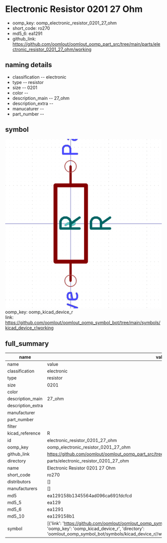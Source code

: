 # Electronic Resistor 0201 27 Ohm

  
* oomp_key: oomp_electronic_resistor_0201_27_ohm 
* short_code: ro270
* md5_6: ea1291  
* github_link: https://github.com/oomlout/oomlout_oomp_part_src/tree/main/parts/electronic_resistor_0201_27_ohm/working  
## naming details
* classification -- electronic
* type -- resistor
* size -- 0201
* color -- 
* description_main -- 27_ohm
* description_extra -- 
* manucaturer -- 
* part_number -- 



## symbol

![](symbol/0/working/working_600.png)  
oomp_key: oomp_kicad_device_r  
link: https://github.com/oomlout/oomlout_oomp_symbol_bot/tree/main/symbols/kicad_device_r/working  


## full_summary
| name | value | 
| --- | --- | 
| name | value | 
| classification | electronic | 
| type | resistor | 
| size | 0201 | 
| color |  | 
| description_main | 27_ohm | 
| description_extra |  | 
| manufacturer |  | 
| part_number |  | 
| filter |  | 
| kicad_reference | R | 
| id | electronic_resistor_0201_27_ohm | 
| oomp_key | oomp_electronic_resistor_0201_27_ohm | 
| github_link | https://github.com/oomlout/oomlout_oomp_part_src/tree/main/parts/electronic_resistor_0201_27_ohm/working | 
| directory | parts/electronic_resistor_0201_27_ohm | 
| name | Electronic Resistor 0201 27 Ohm | 
| short_code | ro270 | 
| distributors | [] | 
| manufacturers | [] | 
| md5 | ea129158b1345564ad096ca691fdcfcd | 
| md5_5 | ea129 | 
| md5_6 | ea1291 | 
| md5_10 | ea129158b1 | 
| symbol | [{'link': 'https://github.com/oomlout/oomlout_oomp_symbol_bot/tree/main/symbols/kicad_device_r', 'oomp_key': 'oomp_kicad_device_r', 'directory': 'oomlout_oomp_symbol_bot/symbols/kicad_device_r//working/working.kicad_sym'}] | 
